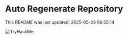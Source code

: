 # Auto Regenerate Repository

This README was last updated: 2025-05-23 06:55:14

 ![TryHackMe](https://tryhackme.com/badge/533634)